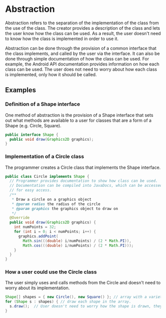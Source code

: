 # Abstraction
Abstraction refers to the separation of the implementation of the class from the use of the class.
The creator provides a description of the class and lets the user know how the class can be used.
As a result, the user doesn't need to know how the class is implemented in order to use it.

Abstraction can be done through the provision of a common interface that the class implements, and
called by the user via the interface. It can also be done through simple documentation of how the
class can be used. For example, the Android API documentation provides information on how each
 class can be used. The user does not need to worry about how each class is implemented,
only how it should be called.

## Examples
### Definition of a Shape interface
One method of abstraction is the provision of a Shape interface that sets out what methods
are available to a user for classes that are a form of a Shape (e.g. Circle, Square).
```Java
public interface Shape {
  public void draw(Graphics2D graphics);
}
```
### Implementation of a Circle class
The programmer creates a Circle class that implements the Shape interface.
```Java
public class Circle implements Shape {
  // Programmer provides documentation to show how class can be used.
  // Documentation can be compiled into JavaDocs, which can be accessed in a web browser
  // for easy access.
  /**
   * Draw a circle on a graphics object
   * @param radius the radius of the circle
   * @param graphics the graphics object to draw on
   */
  @Override
  public void draw(Graphics2D graphics) {
    int numPoints = 32;
    for (int i = 0; i < numPoints; i++) {
      graphics.addPoint(
        Math.sin(((double) i/numPoints) / (2 * Math.PI)),
        Math.cos(((double) i/numPoints) / (2 * Math.PI)));
    }
  }
}
```
### How a user could use the Circle class
The user simply uses and calls methods from the Circle and doesn't need to worry about its
implementation.
```Java
Shape[] shapes = { new Circle(), new Square() }; // array with a variety of shapes
for (Shape s : shapes) { // draw each shape in the array.
  s.draw();  // User doesn't need to worry how the shape is drawn, they just need to call the method.
}
```
